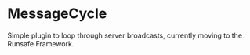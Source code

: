 MessageCycle
============

Simple plugin to loop through server broadcasts, currently moving to the Runsafe Framework.